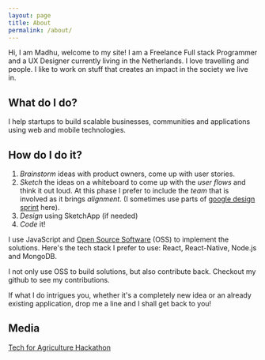 ```yaml
---
layout: page
title: About
permalink: /about/
---
```


Hi, I am Madhu, welcome to my site! I am a Freelance Full stack Programmer and a UX Designer currently living in the Netherlands. I love travelling and people. I like to work on stuff that creates an impact in the society we live in.

## What do I do?

I help startups to build scalable businesses, communities and applications using web and mobile technologies.

## How do I do it?

1. _Brainstorm_ ideas with product owners, come up with user stories.
2. _Sketch_ the ideas on a whiteboard to come up with the _user flows_ and think it out loud. At this phase I prefer to include the _team_ that is involved as it brings _alignment_. (I sometimes use parts of [google design sprint](http://designsprintkit.withgoogle.com) here).
3. _Design_ using SketchApp (if needed)
4. _Code_ it!

I use JavaScript and [Open Source Software](https://en.wikipedia.org/wiki/Open-source_software) (OSS) to implement the solutions. Here's the tech stack I prefer to use: React, React-Native, Node.js and MongoDB.

I not only use OSS to build solutions, but also contribute back. Checkout my github to see my contributions.

If what I do intrigues you, whether it's a completely new idea or an already existing application, drop me a line and I shall get back to you!

## Media
[Tech for Agriculture Hackathon](https://www.farmhack.nl/results-tech4ag-hack-estonia/)
